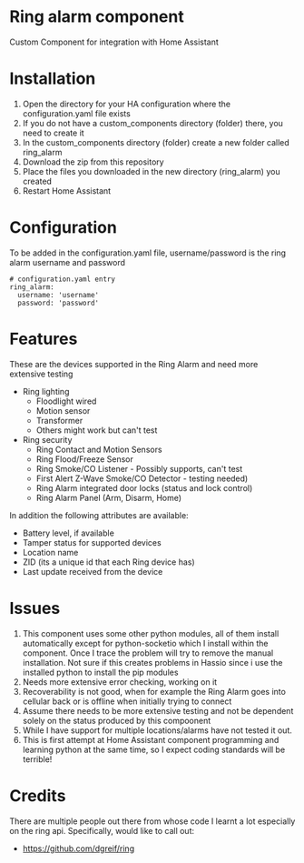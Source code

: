 # Ring alarm component
Custom Component for integration with Home Assistant

# Installation
1. Open the directory for your HA configuration where the configuration.yaml file exists
2. If you do not have a custom_components directory (folder) there, you need to create it
3. In the custom_components directory (folder) create a new folder called ring_alarm
4. Download the zip from this repository
5. Place the files you downloaded in the new directory (ring_alarm) you created
6. Restart Home Assistant
 
# Configuration
To be added in the configuration.yaml file, username/password is the ring alarm username and password

    # configuration.yaml entry
    ring_alarm:     
      username: 'username'
      password: 'password'

# Features
These are the devices supported in the Ring Alarm and need more extensive testing
- Ring lighting
    - Floodlight wired
    - Motion sensor
    - Transformer
    - Others might work but can't test
- Ring security
    - Ring Contact and Motion Sensors
    - Ring Flood/Freeze Sensor 
    - Ring Smoke/CO Listener - Possibly supports, can't test
    - First Alert Z-Wave Smoke/CO Detector - testing needed)
    - Ring Alarm integrated door locks (status and lock control)
    - Ring Alarm Panel (Arm, Disarm, Home)

In addition the following attributes are available:
- Battery level, if available
- Tamper status for supported devices 
- Location name
- ZID (its a unique id that each Ring device has)
- Last update received from the device
 
# Issues
1. This component uses some other python modules, all of them install automatically except for python-socketio which I install within the component. 
Once I trace the problem will try to remove the manual installation. Not sure if this creates problems in Hassio since i use the installed python to install the pip modules
2. Needs more extensive error checking, working on it
3. Recoverability is not good, when for example the Ring Alarm goes into cellular back or is offline when initially trying to connect
4. Assume there needs to be more extensive testing and not be dependent solely on the status produced by this compoonent
5. While I have support for multiple locations/alarms have not tested it out. 
6. This is first attempt at Home Assistant component programming and learning python at the same time, so I expect coding standards will be terrible!

# Credits
There are multiple people out there from whose code I learnt a lot especially on the ring api. Specifically, would like to call out:
- https://github.com/dgreif/ring